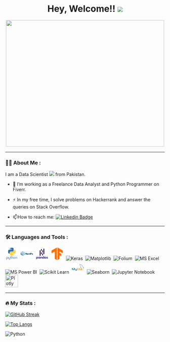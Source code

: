<div id="header" align="center">
 
  <div id="badges">
 </div>
<h1>
  Hey, Welcome!!
  <img src="https://media.giphy.com/media/hvRJCLFzcasrR4ia7z/giphy.gif" width="30px"/>
  
</h1>
</div>
<div align="center">
  <img src="https://media.giphy.com/media/qgQUggAC3Pfv687qPC/giphy.gif" width="500" height="400"/>
</div>

---

### :man_technologist: About Me :
I am a Data Scientist <img src="https://media.giphy.com/media/WUlplcMpOCEmTGBtBW/giphy.gif" width="30"> from Pakistan.
- :telescope: I’m working as a Freelance Data Analyst and Python Programmer on Fiverr.

- :zap: In my free time, I solve problems on Hackerrank and answer the queries on Stack Overflow.

- :mailbox:How to reach me: [![Linkedin Badge](https://img.shields.io/badge/-LinkedIn-blue?style=flat&logo=Linkedin&logoColor=white)](https://www.linkedin.com/in/mujtaba-mateen-4258971b8/)
---

### :hammer_and_wrench: Languages and Tools :
<div>
  <img src="https://github.com/devicons/devicon/blob/master/icons/python/python-original-wordmark.svg" title="Python" alt="Python" width="40" height="40"/>&nbsp;
  <img src="https://github.com/devicons/devicon/blob/master/icons/numpy/numpy-original-wordmark.svg" title="NumPy" alt="NumPy" width="40" height="40"/>&nbsp;
  <img src="https://github.com/devicons/devicon/blob/master/icons/pandas/pandas-original-wordmark.svg" title="Pandas" alt="Pandas" width="40" height="40"/>&nbsp;
  <img src="https://github.com/devicons/devicon/blob/master/icons/tensorflow/tensorflow-original.svg" title="Tensorflow" alt="Tensorflow" width="40" height="40"/>&nbsp;
  <img src="https://upload.wikimedia.org/wikipedia/commons/thumb/a/ae/Keras_logo.svg/2048px-Keras_logo.svg.png" title="Keras" alt="Keras" width="40" height="40"/>&nbsp;
  <img src="https://upload.wikimedia.org/wikipedia/commons/thumb/0/01/Created_with_Matplotlib-logo.svg/1024px-Created_with_Matplotlib-logo.svg.png"  title="Matplotlib" alt="Matplotlib" width="40" height="40"/>&nbsp;
  <img src="https://warehouse-camo.ingress.cmh1.psfhosted.org/a1cecb3cdad8b27da8b7cd1a6622bc900ef79907/687474703a2f2f6661726d332e737461746963666c69636b722e636f6d2f323836302f383735343636313038315f633430653561323134635f6f2e6a7067" title="Folium" alt="Folium" width="40" height="40"/>&nbsp;
  <img src="https://w7.pngwing.com/pngs/117/809/png-transparent-microsoft-excel-training-computer-software-microsoft-office-excel-template-angle-text-thumbnail.png" title="MS Excel" alt="MS Excel" width="40" height="40"/>&nbsp;
  <img src="https://connectoricons-prod.azureedge.net/releases/v1.0.1578/1.0.1578.2813/powerbi/icon.png" title="MS Power BI" alt="MS Power BI" width="40" height="40"/>&nbsp;
  <img src="https://1.bp.blogspot.com/-IbFQUi1VE3U/X_wdvhQhq8I/AAAAAAAAARQ/ouNmnRcDlNQ_PiQ4rGHDGqbKhCOG5PXgACPcBGAYYCw/s750/scikit-learn-logo.png" title="Scikit Learn"  alt="Scikit Learn" width="40" height="40"/>&nbsp;
  <img src="https://github.com/devicons/devicon/blob/master/icons/mysql/mysql-original-wordmark.svg" title="MySQL"  alt="MySQL" width="40" height="40"/>&nbsp;
  <img src="https://seaborn.pydata.org/_images/logo-tall-lightbg.svg" title="Seaborn" alt="Seaborn" width="40" height="40"/>&nbsp;
  <img src="https://encrypted-tbn0.gstatic.com/images?q=tbn:ANd9GcSq6j4V9KQkbPMmOvOx7mdVgkLk8f-aDtZ9HyrF9mCOlBU6ryZAzjsOAoyiC0AcIyPZ2sI&usqp=CAU" title="Jupyter Notebook" alt="Jupyter Notebook" width="40" height="40"/>&nbsp;
  <img src="https://encrypted-tbn0.gstatic.com/images?q=tbn:ANd9GcQ44DnxF-DnRAQTiv-p-1VtJPfHsMLQIHGKBsPV1vpLakAouroZoiT1v9fzOFPwW5p3ek0&usqp=CAU" title="Plotly" **alt="Plotly" width="40" height="40"/>
</div>

---

### :fire: My Stats :
[![GitHub Streak](http://github-readme-streak-stats.herokuapp.com?user=Mujtaba523&theme=dark&background=000000)](https://git.io/streak-stats)

[![Top Langs](https://github-readme-stats.vercel.app/api/top-langs/?username=Mujtaba523&layout=compact&theme=vision-friendly-dark)](https://github.com/anuraghazra/github-readme-stats)

<div>
  <img src="[https://github.com/devicons/devicon/blob/master/icons/python/python-original-wordmark.svg](https://cdn-images-1.medium.com/max/1200/1*Xa26ULIpZTTP1hN_ReUXVQ.png)" title="Python" alt="Python" width="40" height="40"/>&nbsp;
</div>



